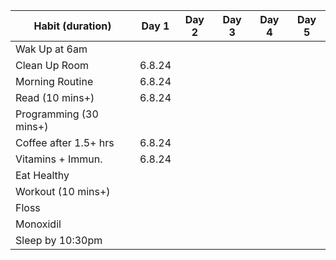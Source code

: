 
| **Habit (duration)**   | **Day 1** | **Day 2** | **Day 3** | **Day 4** | Day 5 |
| ---------------------- | --------- | --------- | --------- | --------- | ----- |
| Wak Up at 6am          |           |           |           |           |       |
| Clean Up Room          | 6.8.24    |           |           |           |       |
| Morning Routine        | 6.8.24    |           |           |           |       |
| Read (10 mins+)        | 6.8.24    |           |           |           |       |
| Programming (30 mins+) |           |           |           |           |       |
| Coffee after 1.5+ hrs  | 6.8.24    |           |           |           |       |
| Vitamins + Immun.      | 6.8.24    |           |           |           |       |
| Eat Healthy            |           |           |           |           |       |
| Workout (10 mins+)     |           |           |           |           |       |
| Floss                  |           |           |           |           |       |
| Monoxidil              |           |           |           |           |       |
| Sleep by 10:30pm       |           |           |           |           |       |
